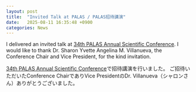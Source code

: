 ```yaml
---
layout: post
title:  "Invited Talk at PALAS / PALAS招待講演"
date:   2025-08-11 16:35:48 +0900
categories: News
---
```


I delivered an invited talk at <A HREF="https://sites.google.com/palas.org.ph/palas2025/home">34th PALAS Annual Scientific Conference</A>.
I would like to thank Dr. Sharon Yvette Angelina M. Villanueva, the Conference Chair and Vice President, for the kind invitation.

<A HREF="https://sites.google.com/palas.org.ph/palas2025/home">34th PALAS Annual Scientific Conference</A>で招待講演を行いました。
ご招待いただいたConference ChairでありVice PresidentのDr. Villanueva（シャロンさん）ありがとうございました。

